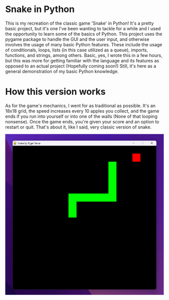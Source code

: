 # Snake in Python
This is my recreation of the classic game 'Snake' in Python! 
It's a pretty basic project, but it's one I've been wanting to tackle for a while and I used the opportunity to learn some of the basics of Python. 
This project uses the pygame package to handle the GUI and the user input, and otherwise involves the usage of many basic Python features.
These include the usage of conditionals, loops, lists (in this case utilized as a queue), imports, functions, and strings, among others.
Basic, yes, I wrote this in a few hours, but this was more for getting familiar with the language and its features as opposed to an actual project (Hopefully coming soon!)
Still, it's here as a general demonstration of my basic Python knowledge.
# How this version works
As for the game's mechanics, I went for as traditional as possible.
It's an 18x18 grid, the speed increases every 10 apples you collect, and the game ends if you run into yourself or into one of the walls (None of that looping nonsense).
Once the game ends, you're given your score and an option to restart or quit.
That's about it, like I said, very classic version of snake.

![Demo](https://github.com/rygelyance/Snake-in-Python/blob/main/snake_screenshot.png?raw=true)
